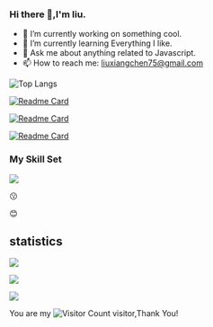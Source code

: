 
### Hi there 👋,I'm liu.

- 🔭 I’m currently working on something cool.
- 🌱 I’m currently learning Everything I like.
- 💬 Ask me about anything related to Javascript.
- 📫 How to reach me: liuxiangchen75@gmail.com

![Top Langs](https://github-readme-stats.vercel.app/api/top-langs/?username=lovemyFamilyFovever&layout=compact&theme=tokyonight)

[![Readme Card](https://github-readme-stats.vercel.app/api/pin/?username=lovemyFamilyFovever&repo=map)](https://github.com/lovemyFamilyFovever/map)

[![Readme Card](https://github-readme-stats.vercel.app/api/pin/?username=lovemyFamilyFovever&repo=Transformation-of-XML-and-SHP)](https://github.com/lovemyFamilyFovever/Transformation-of-XML-and-SHP)

[![Readme Card](https://github-readme-stats.vercel.app/api/pin/?username=lovemyFamilyFovever&repo=editor)](https://github.com/lovemyFamilyFovever/editor)

### My Skill Set

![](https://img.shields.io/badge/javascript-Vue-red)


:kissing:

:blush:

## statistics

![](https://github-readme-activity-graph.cyclic.app/graph?username=lovemyFamilyFovever&theme=github)

[![](https://github-readme-activity-graph.vercel.app/graph?username=lovemyFamilyFovever&custom_title=study_record&hide_border=true&theme=github)](https://github.com/lovemyFamilyFovever/github-readme-activity-graph)


![](https://github-readme-stats.vercel.app/api?username=lovemyFamilyFovever&show_icons=true&theme=highcontrast)

You are my ![Visitor Count](https://profile-counter.glitch.me/lovemyFamilyFovever/count.svg) visitor,Thank You! 
